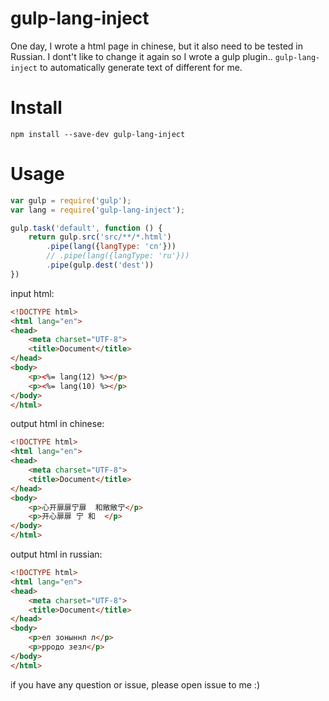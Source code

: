 # gulp-lang-inject

One day, I wrote a html page in chinese, but it also need to be tested in Russian. I dont't like to change it again so I wrote a gulp plugin..
`gulp-lang-inject` to automatically generate text of different for me.

# Install
`npm install --save-dev gulp-lang-inject`

# Usage
```javascript
var gulp = require('gulp');
var lang = require('gulp-lang-inject');

gulp.task('default', function () {
	return gulp.src('src/**/*.html')
		.pipe(lang({langType: 'cn'}))  
		// .pipe(lang({langType: 'ru'}))  
		.pipe(gulp.dest('dest'))
})
```

input html:
```html
<!DOCTYPE html>
<html lang="en">
<head>
	<meta charset="UTF-8">
	<title>Document</title>
</head>
<body>
	<p><%= lang(12) %></p>	
	<p><%= lang(10) %></p>	
</body>
</html>
```

output html in chinese:
```html
<!DOCTYPE html>
<html lang="en">
<head>
	<meta charset="UTF-8">
	<title>Document</title>
</head>
<body>
	<p>心开扉扉宁扉  和敞敞宁</p>	
	<p>开心扉扉 宁 和  </p>	
</body>
</html>
```

output html in russian:
```html
<!DOCTYPE html>
<html lang="en">
<head>
	<meta charset="UTF-8">
	<title>Document</title>
</head>
<body>
	<p>ел зоныннл л</p>	
	<p>рродо зезл</p>	
</body>
</html>
```

if you have any question or issue, please open issue to me :)
